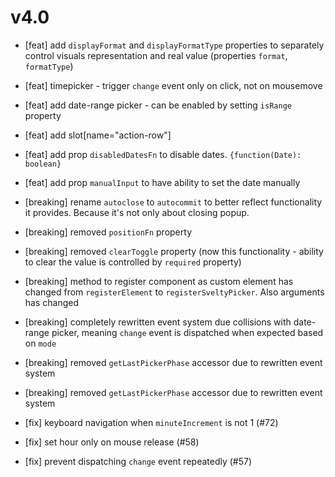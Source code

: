 v4.0
====

- [feat] add `displayFormat` and `displayFormatType` properties to separately control visuals representation and real value (properties `format`, `formatType`)
- [feat] timepicker - trigger `change` event only on click, not on mousemove
- [feat] add date-range picker - can be enabled by setting `isRange` property
- [feat] add slot[name="action-row"]
- [feat] add prop `disabledDatesFn` to disable dates. `{function(Date): boolean}`
- [feat] add prop `manualInput` to have ability to set the date manually
- [breaking] rename `autoclose` to `autocommit` to better reflect functionality it provides. Because it's not only about closing popup.
- [breaking] removed `positionFn` property
- [breaking] removed `clearToggle` property (now this functionality - ability to clear the value is controlled by `required` property)
- [breaking] method to register component as custom element has changed from `registerElement` to `registerSveltyPicker`. Also arguments has changed
- [breaking] completely rewritten event system due collisions with date-range picker, meaning `change` event is dispatched when expected based on `mode`
- [breaking] removed `getLastPickerPhase` accessor due to rewritten event system
- [breaking] removed `getLastPickerPhase` accessor due to rewritten event system

- [fix] keyboard navigation when `minuteIncrement` is not 1 (#72)
- [fix] set hour only on mouse release (#58)
- [fix] prevent dispatching `change` event repeatedly (#57)